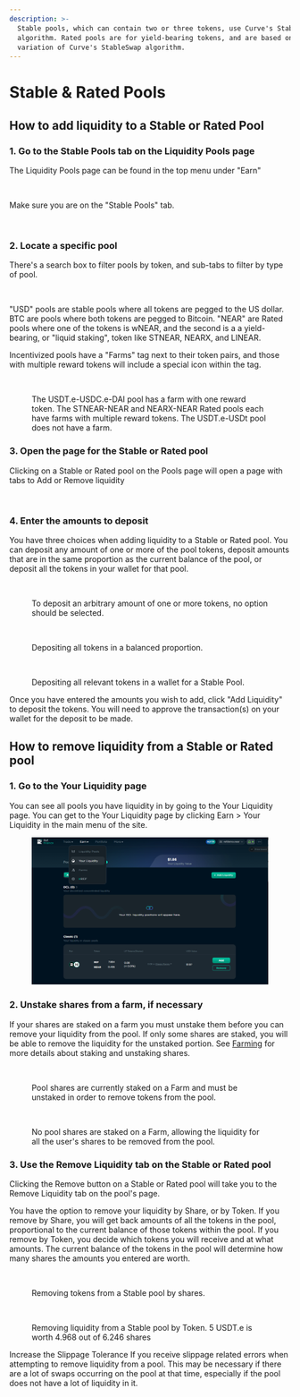 ```yaml
---
description: >-
  Stable pools, which can contain two or three tokens, use Curve's StableSwap
  algorithm. Rated pools are for yield-bearing tokens, and are based on a
  variation of Curve's StableSwap algorithm.
---
```


# Stable & Rated Pools

## How to add liquidity to a Stable or Rated Pool

### 1. Go to the Stable Pools tab on the Liquidity Pools page

The Liquidity Pools page can be found in the top menu under "Earn"

<figure><img src="../../.gitbook/assets/earn_01_menu.png" alt=""><figcaption></figcaption></figure>

Make sure you are on the "Stable Pools" tab.&#x20;

<figure><img src="../../.gitbook/assets/earn_05b_stablepoolstab.png" alt=""><figcaption></figcaption></figure>

### 2. Locate a specific pool

There's a search box to filter pools by token, and sub-tabs to filter by type of pool.&#x20;

<figure><img src="../../.gitbook/assets/earn_05d_stablepoolsfilters.png" alt=""><figcaption></figcaption></figure>

"USD" pools are stable pools where all tokens are pegged to the US dollar. BTC are pools where both tokens are pegged to Bitcoin. "NEAR" are Rated pools where one of the tokens is wNEAR, and the second is a a yield-bearing, or "liquid staking", token like STNEAR, NEARX, and LINEAR.

Incentivized pools have a "Farms" tag next to their token pairs, and those with multiple reward tokens will include a special icon within the tag.&#x20;

<figure><img src="../../.gitbook/assets/earn_05c_stablepoolsfarms.png" alt=""><figcaption><p>The USDT.e-USDC.e-DAI pool has a farm with one reward token. The STNEAR-NEAR and NEARX-NEAR Rated pools each have farms with multiple reward tokens. The USDT.e-USDt pool does not have a farm.</p></figcaption></figure>

### 3. Open the page for the Stable or Rated pool&#x20;

Clicking on a Stable or Rated pool on the Pools page will open a page with tabs to Add or Remove liquidity

<figure><img src="../../.gitbook/assets/earn_06_addstable.png" alt=""><figcaption></figcaption></figure>

### 4. Enter the amounts to deposit

You have three choices when adding liquidity to a Stable or Rated pool. You can deposit any amount of one or more of the pool tokens, deposit amounts that are in the same proportion as the current balance of the pool, or deposit all the tokens in your wallet for that pool.&#x20;

<div>

<figure><img src="../../.gitbook/assets/earn_07_addstableonetoken.png" alt=""><figcaption><p>To deposit an arbitrary amount of one or more tokens, no option should be selected.</p></figcaption></figure>

 

<figure><img src="../../.gitbook/assets/earn_08_addstablebalanced.png" alt=""><figcaption><p>Depositing all tokens in a balanced proportion.</p></figcaption></figure>

 

<figure><img src="../../.gitbook/assets/earn_09_addstablemax.png" alt=""><figcaption><p>Depositing all relevant tokens in a wallet for a Stable Pool.</p></figcaption></figure>

</div>

Once you have entered the amounts you wish to add, click "Add Liquidity" to deposit the tokens. You will need to approve the transaction(s) on your wallet for the deposit to be made.&#x20;

## How to remove liquidity from a Stable or Rated pool

### 1. Go to the Your Liquidity page

You can see all pools you have liquidity in by going to the Your Liquidity page. You can get to the Your Liquidity page by clicking Earn > Your Liquidity in the main menu of the site.&#x20;

<figure><img src="../../.gitbook/assets/image (7).png" alt=""><figcaption></figcaption></figure>

### 2. Unstake shares from a farm, if necessary

If your shares are staked on a farm you must unstake them before you can remove your liquidity from the pool. If only some shares are staked, you will be able to remove the liquidity for the unstaked portion. See [Farming](../farming.md) for more details about staking and unstaking shares.

<figure><img src="../../.gitbook/assets/earn_10a_removestablesharesfarming.png" alt=""><figcaption><p>Pool shares are currently staked on a Farm and must be unstaked in order to remove tokens from the pool.</p></figcaption></figure>

<figure><img src="../../.gitbook/assets/earn_10b_removestablesharesnotfarming.png" alt=""><figcaption><p>No pool shares are staked on a Farm, allowing the liquidity for all the user's shares to be removed from the pool.</p></figcaption></figure>

### 3. Use the Remove Liquidity tab on the Stable or Rated pool

Clicking the Remove button on a Stable or Rated pool will take you to the Remove Liquidity tab on the pool's page.&#x20;

You have the option to remove your liquidity by Share, or by Token. If you remove by Share, you will get back amounts of all the tokens in the pool, proportional to the current balance of those tokens within the pool. If you remove by Token, you decide which tokens you will receive and at what amounts. The current balance of the tokens in the pool will determine how many shares the amounts you entered are worth.

<div>

<figure><img src="../../.gitbook/assets/earn_11a_removestableshares.png" alt=""><figcaption><p>Removing tokens from a Stable pool by shares.</p></figcaption></figure>

 

<figure><img src="../../.gitbook/assets/earn_11b_removestabletoken.png" alt=""><figcaption><p>Removing liquidity from a Stable pool by Token. 5 USDT.e is worth 4.968 out of 6.246 shares</p></figcaption></figure>

</div>

Increase the Slippage Tolerance If you receive slippage related errors when attempting to remove liquidity from a pool. This may be necessary if there are a lot of swaps occurring on the pool at that time, especially if the pool does not have a lot of liquidity in it.

